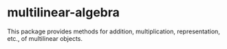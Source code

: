 # multilinear-algebra
 This package provides methods for addition, multiplication, representation, etc., of multilinear objects. 
